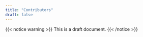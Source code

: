 ```yaml
---
title: "Contributors"
draft: false
---
```


{{< notice warning >}}
This is a draft document.
{{< /notice >}}
